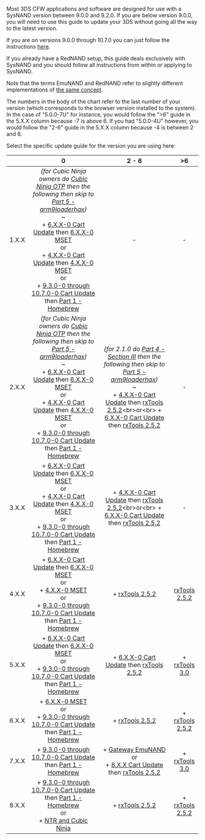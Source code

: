 Most 3DS CFW applications and software are designed for use with a SysNAND version between 9.0.0 and 9.2.0. If you are below version 9.0.0, you will need to use this guide to update your 3DS without going all the way to the latest version.    

If you are on versions 9.0.0 through 10.7.0 you can just follow the instructions [here](https://github.com/Plailect/Guide/wiki/Get-Started).

If you already have a RedNAND setup, this guide deals exclusively with SysNAND and you should follow all instructions from within or applying to SysNAND.

Note that the terms EmuNAND and RedNAND refer to slightly different implementations of [the same concept](http://3dbrew.org/wiki/NAND_Redirection).

The numbers in the body of the chart refer to the last number of your version (which corresponds to the browser version installed to the system). In the case of "5.0.0-7U" for instance, you would follow the ">6" guide in the 5.X.X column because -7 is above 6. If you had "5.0.0-4U" however, you would follow the "2-6" guide in the 5.X.X column because -4 is between 2 and 6.

Select the specific update guide for the version you are using here:

|       |                                                                0                                                                |                                                    2 - 6                                                    |          >6         |
|:-----:|:-------------------------------------------------------------------------------------------------------------------------------:|:-----------------------------------------------------------------------------------------------------------:|:-------------------:|
| 1.X.X | *(for Cubic Ninja owners do [Cubic Ninja OTP](https://github.com/Plailect/Guide/wiki/9.2.0-Update-(Cubic-Ninja-OTP)) then the following then skip to [Part 5 - arm9loaderhax](https://github.com/Plailect/Guide/wiki/Part-5-(arm9loaderhax)))*<br>~<br>+ [6.X.X-0 Cart Update](https://github.com/Plailect/Guide/wiki/9.2.0-Update-(Cart-Update)) then [6.X.X-0 MSET](https://github.com/Plailect/Guide/wiki/9.2.0-Update-(rxTools-MSET))<br>or<br> + [4.X.X-0 Cart Update](https://github.com/Plailect/Guide/wiki/9.2.0-Update-(Cart-Update)) then [4.X.X-0 MSET](https://github.com/Plailect/Guide/wiki/9.2.0-Update-(rxTools-MSET))<br>or<br> + [9.3.0-0 through 10.7.0-0 Cart Update](https://github.com/Plailect/Guide/wiki/9.2.0-Update-(9.3.0-through-10.7.0-Cart-Update)) then [Part 1 - Homebrew](https://github.com/Plailect/Guide/wiki/Part-1-(Homebrew)) |                                                      -                                                      |          -          |
| 2.X.X | *(for Cubic Ninja owners do [Cubic Ninja OTP](https://github.com/Plailect/Guide/wiki/9.2.0-Update-(Cubic-Ninja-OTP)) then the following then skip to [Part 5 - arm9loaderhax](https://github.com/Plailect/Guide/wiki/Part-5-(arm9loaderhax)))*<br>~<br> + [6.X.X-0 Cart Update](https://github.com/Plailect/Guide/wiki/9.2.0-Update-(Cart-Update)) then [6.X.X-0 MSET](https://github.com/Plailect/Guide/wiki/9.2.0-Update-(rxTools-MSET))<br>or<br> + [4.X.X-0 Cart Update](https://github.com/Plailect/Guide/wiki/9.2.0-Update-(Cart-Update)) then [4.X.X-0 MSET](https://github.com/Plailect/Guide/wiki/9.2.0-Update-(rxTools-MSET))<br>or<br> + [9.3.0-0 through 10.7.0-0 Cart Update](https://github.com/Plailect/Guide/wiki/9.2.0-Update-(9.3.0-through-10.7.0-Cart-Update)) then [Part 1 - Homebrew](https://github.com/Plailect/Guide/wiki/Part-1-(Homebrew)) | *(for 2.1.0 do [Part 4 - Section III](https://github.com/Plailect/Guide/wiki/Part-4-(Getting-the-OTP)#section-iii---getting-the-otp) then the following then skip to [Part 5 - arm9loaderhax](https://github.com/Plailect/Guide/wiki/Part-5-(arm9loaderhax)))*<br>~<br>+ [4.X.X-0 Cart Update](https://github.com/Plailect/Guide/wiki/9.2.0-Update-(Cart-Update)) then [rxTools 2.5.2](https://github.com/Plailect/Guide/wiki/9.2.0-Update-(rxTools-2.5.2))<br>or<br> + [6.X.X-0 Cart Update](https://github.com/Plailect/Guide/wiki/9.2.0-Update-(Cart-Update)) then [rxTools 2.5.2](https://github.com/Plailect/Guide/wiki/9.2.0-Update-(rxTools-2.5.2)) |          -          |
| 3.X.X | + [6.X.X-0 Cart Update](https://github.com/Plailect/Guide/wiki/9.2.0-Update-(Cart-Update)) then [6.X.X-0 MSET](https://github.com/Plailect/Guide/wiki/9.2.0-Update-(rxTools-MSET))<br>or<br> + [4.X.X-0 Cart Update](https://github.com/Plailect/Guide/wiki/9.2.0-Update-(Cart-Update)) then [4.X.X-0 MSET](https://github.com/Plailect/Guide/wiki/9.2.0-Update-(rxTools-MSET))<br>or<br> + [9.3.0-0 through 10.7.0-0 Cart Update](https://github.com/Plailect/Guide/wiki/9.2.0-Update-(9.3.0-through-10.7.0-Cart-Update)) then [Part 1 - Homebrew](https://github.com/Plailect/Guide/wiki/Part-1-(Homebrew)) | + [4.X.X-0 Cart Update](https://github.com/Plailect/Guide/wiki/9.2.0-Update-(Cart-Update)) then [rxTools 2.5.2](https://github.com/Plailect/Guide/wiki/9.2.0-Update-(rxTools-2.5.2))<br>or<br> + [6.X.X-0 Cart Update](https://github.com/Plailect/Guide/wiki/9.2.0-Update-(Cart-Update)) then [rxTools 2.5.2](https://github.com/Plailect/Guide/wiki/9.2.0-Update-(rxTools-2.5.2)) |          -          |
| 4.X.X | + [6.X.X-0 Cart Update](https://github.com/Plailect/Guide/wiki/9.2.0-Update-(Cart-Update)) then [6.X.X-0 MSET](https://github.com/Plailect/Guide/wiki/9.2.0-Update-(rxTools-MSET))<br>or<br> + [4.X.X-0 MSET](https://github.com/Plailect/Guide/wiki/9.2.0-Update-(rxTools-MSET))<br>or<br> + [9.3.0-0 through 10.7.0-0 Cart Update](https://github.com/Plailect/Guide/wiki/9.2.0-Update-(9.3.0-through-10.7.0-Cart-Update)) then [Part 1 - Homebrew](https://github.com/Plailect/Guide/wiki/Part-1-(Homebrew)) |                                             + [rxTools 2.5.2](https://github.com/Plailect/Guide/wiki/9.2.0-Update-(rxTools-2.5.2))                                             |  [rxTools 2.5.2](https://github.com/Plailect/Guide/wiki/9.2.0-Update-(rxTools-2.5.2))  |
| 5.X.X | + [6.X.X-0 Cart Update](https://github.com/Plailect/Guide/wiki/9.2.0-Update-(Cart-Update)) then [6.X.X-0 MSET](https://github.com/Plailect/Guide/wiki/9.2.0-Update-(rxTools-MSET))<br>or<br> + [9.3.0-0 through 10.7.0-0 Cart Update](https://github.com/Plailect/Guide/wiki/9.2.0-Update-(9.3.0-through-10.7.0-Cart-Update)) then [Part 1 - Homebrew](https://github.com/Plailect/Guide/wiki/Part-1-(Homebrew)) |                               + [6.X.X-0 Cart Update](https://github.com/Plailect/Guide/wiki/9.2.0-Update-(Cart-Update)) then [rxTools 2.5.2](https://github.com/Plailect/Guide/wiki/9.2.0-Update-(rxTools-2.5.2))                              |  + [rxTools 3.0](https://github.com/Plailect/Guide/wiki/9.2.0-Update-(rxTools-3.0))  |
| 6.X.X |                + [6.X.X-0 MSET](https://github.com/Plailect/Guide/wiki/9.2.0-Update-(rxTools-MSET))<br>or<br> + [9.3.0-0 through 10.7.0-0 Cart Update](https://github.com/Plailect/Guide/wiki/9.2.0-Update-(9.3.0-through-10.7.0-Cart-Update)) then [Part 1 - Homebrew](https://github.com/Plailect/Guide/wiki/Part-1-(Homebrew))               |                                             + [rxTools 2.5.2](https://github.com/Plailect/Guide/wiki/9.2.0-Update-(rxTools-2.5.2))                                             | + [rxTools 2.5.2](https://github.com/Plailect/Guide/wiki/9.2.0-Update-(rxTools-2.5.2)) |
| 7.X.X |                              + [9.3.0-0 through 10.7.0-0 Cart Update](https://github.com/Plailect/Guide/wiki/9.2.0-Update-(9.3.0-through-10.7.0-Cart-Update)) then [Part 1 - Homebrew](https://github.com/Plailect/Guide/wiki/Part-1-(Homebrew))                              |                                            + [Gateway EmuNAND](https://github.com/Plailect/Guide/wiki/9.2.0-Update-(Gateway-EmuNAND))<br>or<br>+ [8.X.X Cart Update](https://github.com/Plailect/Guide/wiki/9.2.0-Update-(Cart-Update)) then [rxTools 2.5.2](https://github.com/Plailect/Guide/wiki/9.2.0-Update-(rxTools-2.5.2))                                             |  + [rxTools 3.0](https://github.com/Plailect/Guide/wiki/9.2.0-Update-(rxTools-3.0))  |
| 8.X.X |             + [9.3.0-0 through 10.7.0-0 Cart Update](https://github.com/Plailect/Guide/wiki/9.2.0-Update-(Cart-Update)) then [Part 1 - Homebrew](https://github.com/Plailect/Guide/wiki/Part-1-(Homebrew))<br>or<br> + [NTR and Cubic Ninja](https://github.com/Plailect/Guide/wiki/9.2.0-Update-(NTR-and-Cubic-Ninja))             |                                             + [rxTools 2.5.2](https://github.com/Plailect/Guide/wiki/9.2.0-Update-(rxTools-2.5.2))                                             | + [rxTools 2.5.2](https://github.com/Plailect/Guide/wiki/9.2.0-Update-(rxTools-2.5.2)) |

